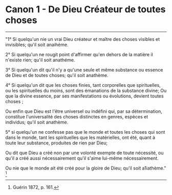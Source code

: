 # Canon 1 - De Dieu Créateur de toutes choses

***

"1° Si quelqu'un nie un vrai Dieu créateur et maître des choses visibles et invisibles; qu'il soit anaihème.

2° Si quelqu'un ne rougit point d'affirmer qu'en dehors de la matière il n'existe rien; qu'il soit anathéme.

3° Si quelqu'un dit qu'il n'y a qu'une seule et même substance ou essence de Dieu et de toutes choses; qu'il soit anathème.

4° Si quelqu'un dit que les choses finies, tant corporelles que spirituelles, ou les spirituelles du moins, sont des émanations de la substance divine; Ou que la divine essence, par ses manifestations ou évolutions, devient toutes choses ; 

Ou enfin que Dieu est l'être universel ou indéfini qui, par sa détermination, constitue l'universalité des choses distinctes en genres, espèces et individus; qu'il soit anathème.

5° si quelqu'un ne confesse pas que le monde et toutes les choses qui sont dans le monde, tant les spirituelles que les matérielles, ont été, quant à toute leur substance, produites de rien par Dieu; 

Ou dit que Dieu a créé non par une volonté exempte de toute nécessité, ou qu'il a créé aussi nécessairement qu'il s'aime lui-même nécessairement.

Ou nie que le monde ait été créé pour la gloire de Dieu; qu'il soit a1iathème." [^1]

[^1]: Guérin 1872, p. 161.
